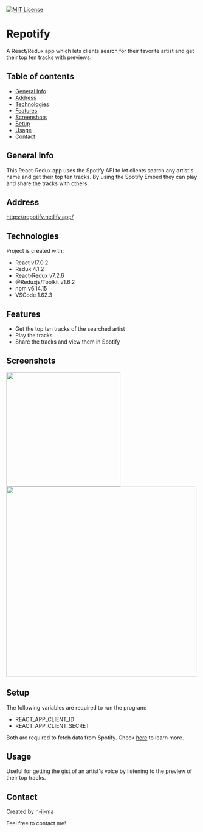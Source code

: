 [![MIT License](https://img.shields.io/badge/License-MIT-blue)](https://opensource.org/licenses/MIT)

# Repotify

A React/Redux app which lets clients search for their favorite artist and get their top ten tracks with previews.

## Table of contents
+ [General Info](#general-info)
+ [Address](#address)
+ [Technologies](#technologies)
+ [Features](#features)
+ [Screenshots](#screenshots)
+ [Setup](#setup)
+ [Usage](#usage)
+ [Contact](#contact)

## General Info
This React-Redux app uses the Spotify API to let clients search any artist's name and get their top ten tracks. By using the Spotify Embed they can play and share the tracks with others.

## Address
https://repotify.netlify.app/

## Technologies
Project is created with:
+ React v17.0.2
+ Redux 4.1.2
+ React-Redux v7.2.6
+ @Reduxjs/Toolkit v1.6.2
+ npm v6.14.15
+ VSCode 1.62.3

## Features
- Get the top ten tracks of the searched artist
- Play the tracks
- Share the tracks and view them in Spotify

## Screenshots
<p float="left">
  <img src="https://user-images.githubusercontent.com/88039431/146408485-28671a2a-71d6-4d75-874d-864ce80f8b0a.png" width="300" />
  <img src="https://user-images.githubusercontent.com/88039431/146408705-9ddc0aaa-d311-4b92-b35e-0bbc18ab68f2.png" width="500" /> 
</p>

## Setup
The following variables are required to run the program:
- REACT_APP_CLIENT_ID
- REACT_APP_CLIENT_SECRET

Both are required to fetch data from Spotify. Check [here](https://developer.spotify.com/documentation/general/guides/authorization/app-settings/) to learn more.

## Usage
Useful for getting the gist of an artist's voice by listening to the preview of their top tracks.

## Contact
Created by [n-ii-ma](https://github.com/n-ii-ma)

Feel free to contact me!
